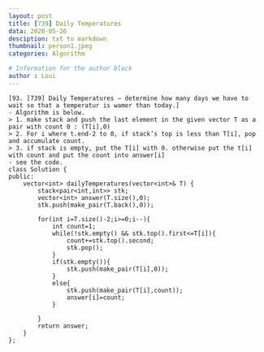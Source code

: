 ```yaml
---
layout: post
title: [739] Daily Temperatures
data: 2020-05-26
desciption: txt to markdown
thumbnail: person1.jpeg
categories: Algorithm

# Information for the author block
author : Loui
---
```


	﻿[93. [739] Daily Temperatures – determine how many days we have to wait so that a temperatur is wamer than today.]
	- Algorithm is below.
	> 1. make stack and push the last element in the given vector T as a pair with count 0 : (T[i],0)
	> 2. For i where t.end-2 to 0, if stack’s top is less than T[i], pop and accumulate count.
	> 3. if stack is empty, put the T[i] with 0. otherwise put the t[i] with count and put the count into answer[i]
	- see the code.
	class Solution {
	public:
	    vector<int> dailyTemperatures(vector<int>& T) {
	        stack<pair<int,int>> stk;
	        vector<int> answer(T.size(),0);
	        stk.push(make_pair(T.back(),0));
	        
	        for(int i=T.size()-2;i>=0;i--){
	            int count=1;
	            while(!stk.empty() && stk.top().first<=T[i]){
	                count+=stk.top().second;
	                stk.pop();
	            }
	            if(stk.empty()){
	                stk.push(make_pair(T[i],0));
	            }
	            else{
	                stk.push(make_pair(T[i],count));
	                answer[i]=count;
	            }
	            
	        }
	        return answer;
	    }
	};
	
